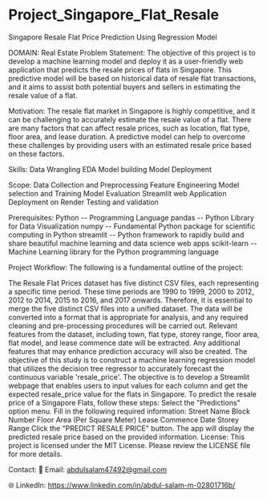 # Project_Singapore_Flat_Resale

Singapore Resale Flat Price Prediction Using Regression Model

DOMAIN: Real Estate
Problem Statement:
The objective of this project is to develop a machine learning model and deploy it as a user-friendly web application that predicts the resale prices of flats in Singapore. This predictive model will be based on historical data of resale flat transactions, and it aims to assist both potential buyers and sellers in estimating the resale value of a flat.

Motivation:
The resale flat market in Singapore is highly competitive, and it can be challenging to accurately estimate the resale value of a flat. There are many factors that can affect resale prices, such as location, flat type, floor area, and lease duration. A predictive model can help to overcome these challenges by providing users with an estimated resale price based on these factors.

Skills:
Data Wrangling EDA Model building Model Deployment

Scope:
Data Collection and Preprocessing Feature Engineering Model selection and Training Model Evaluation Streamlit web Application Deployment on Render Testing and validation

Prerequisites:
Python -- Programming Language
pandas -- Python Library for Data Visualization
numpy -- Fundamental Python package for scientific computing in Python
streamlit -- Python framework to rapidly build and share beautiful machine learning and data science web apps
scikit-learn -- Machine Learning library for the Python programming language


Project Workflow:
The following is a fundamental outline of the project:

The Resale Flat Prices dataset has five distinct CSV files, each representing a specific time period. These time periods are 1990 to 1999, 2000 to 2012, 2012 to 2014, 2015 to 2016, and 2017 onwards. Therefore, it is essential to merge the five distinct CSV files into a unified dataset.
The data will be converted into a format that is appropriate for analysis, and any required cleaning and pre-processing procedures will be carried out. Relevant features from the dataset, including town, flat type, storey range, floor area, flat model, and lease commence date will be extracted. Any additional features that may enhance prediction accuracy will also be created.
The objective of this study is to construct a machine learning regression model that utilizes the decision tree regressor to accurately forecast the continuous variable 'resale_price'.
The objective is to develop a Streamlit webpage that enables users to input values for each column and get the expected resale_price value for the flats in Singapore.
To predict the resale price of a Singapore Flats, follow these steps:
Select the "Predictions" option menu.
Fill in the following required information:
Street Name
Block Number
Floor Area (Per Square Meter)
Lease Commence Date
Storey Range
Click the "PREDICT RESALE PRICE" button.
The app will display the predicted resale price based on the provided information.
License:
This project is licensed under the MIT License. Please review the LICENSE file for more details.

Contact:
📧 Email: abdulsalam47492@gmail.com

🌐 LinkedIn: https://www.linkedin.com/in/abdul-salam-m-02801716b/

